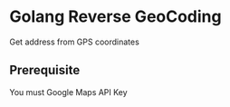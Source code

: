 # Golang Reverse GeoCoding

Get address from GPS coordinates

## Prerequisite

You must Google Maps API Key
